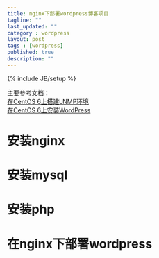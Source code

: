 ```yaml
---
title: nginx下部署wordpress博客项目
tagline: ""
last_updated: ""
category : wordpress
layout: post
tags : [wordpress]
published: true
description: ""
---
```

{% include JB/setup %}

主要参考文档：  
[在CentOS 6上搭建LNMP环境](https://mos.meituan.com/library/19/how-to-install-lnmp-on-centos6/)  
[在CentOS 6上安装WordPress](https://mos.meituan.com/library/16/how-to-install-wordpress-on-centos6/)  

# 安装nginx  

# 安装mysql  

# 安装php  

# 在nginx下部署wordpress  
